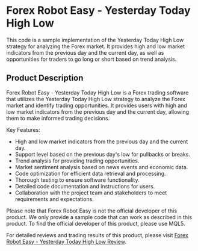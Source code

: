 # Forex Robot Easy - Yesterday Today High Low

This code is a sample implementation of the Yesterday Today High Low strategy for analyzing the Forex market. It provides high and low market indicators from the previous day and the current day, as well as opportunities for traders to go long or short based on trend analysis.

## Product Description

Forex Robot Easy - Yesterday Today High Low is a Forex trading software that utilizes the Yesterday Today High Low strategy to analyze the Forex market and identify trading opportunities. It provides users with high and low market indicators from the previous day and the current day, allowing them to make informed trading decisions.

Key Features:
- High and low market indicators from the previous day and the current day.
- Support level based on the previous day's low for pullbacks or breaks.
- Trend analysis for providing trading opportunities.
- Market sentiment analysis based on news events and economic data.
- Code optimization for efficient data retrieval and processing.
- Thorough testing to ensure software functionality.
- Detailed code documentation and instructions for users.
- Collaboration with the project team and stakeholders to meet requirements and expectations.

Please note that Forex Robot Easy is not the official developer of this product. We only provide a sample code that can work as described in this product. To find the official developer of this product, please use MQL5.

For detailed reviews and trading results of this product, please visit [Forex Robot Easy - Yesterday Today High Low Review](https://forexroboteasy.com/forex-robot-review/review-yesterday-today-high-low-forex-software-for-optimal-trading/).
